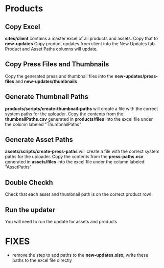 # Products

## Copy Excel
**sites/client** contains a master excel of all products and assets.
Copy that to **new-updates**
Copy product updates from client into the New Updates tab.  Product and Asset Paths columns will update.

## Copy Press Files and Thumbnails
Copy the generated press and thumbnail files into the **new-updates/press-files** and **new-updates/thumbnails**

## Generate Thumbnail Paths
**products/scripts/create-thumbnail-paths** will create a file with the correct system paths for the uploader.
Copy the contents from the **thumbnailPaths.csv** generated in **products/files** into the excel file under the column labeled "ThumbnailPaths"

## Generate Asset Paths
**assets/scripts/create-press-paths** will create a file with the correct system paths for the uploader.
Copy the contents from the **press-paths.csv** generated in **assets/files** into the excel file under the column labeled "AssetPaths"


## Double Checkh
Check that each asset and thumbnail path is on the correct product row!

## Run the updater
You will need to run the update for assets and products


# FIXES

- remove the step to add paths to the **new-updates.xlsx**, write these paths to the excel file directly
